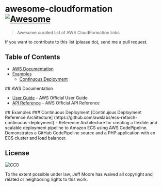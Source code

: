 # awesome-cloudformation [![Awesome](https://cdn.rawgit.com/sindresorhus/awesome/d7305f38d29fed78fa85652e3a63e154dd8e8829/media/badge.svg)](https://github.com/sindresorhus/awesome)

> Awesome curated list of AWS CloudFormation links

If you want to contribute to this list (please do), send me a pull request.

## Table of Contents

<!-- MarkdownTOC depth=4 -->

- [AWS Documentation](#aws)
- [Examples](#examples)
  - [Continuous Deployment](#continuous-deployment)

<!-- /MarkdownTOC -->

<a name="aws" />
## AWS Documentation

* [User Guide](http://docs.aws.amazon.com/AWSCloudFormation/latest/UserGuide/Welcome.html) - AWS Official User Guide
* [API Reference](http://docs.aws.amazon.com/AWSCloudFormation/latest/APIReference/Welcome.html) - AWS Official API Reference

<a name="examples" />
## Examples

<a name="continuous-deployment" />
### Continuous Deployment
[Continujous Deployment Reference Architecture] (https://github.com/awslabs/ecs-refarch-continuous-deployment) - Reference Architecture for creating a flexible and scalable deployment pipeline to Amazon ECS using AWS CodePipeline.  Demonstrates
a GitHub CodePipeline source and a PHP application with an ECS cluster and load balancer.

## License

[![CC0](http://mirrors.creativecommons.org/presskit/buttons/88x31/svg/cc-zero.svg)](https://creativecommons.org/publicdomain/zero/1.0/)

To the extent possible under law, Jeff Moore has waived all copyright and related or neighboring rights to this work.
